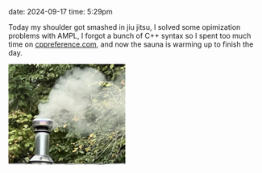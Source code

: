 date: 2024-09-17
time: 5:29pm

Today my shoulder got smashed in jiu jitsu, I solved some opimization problems with AMPL, I forgot a bunch of C++ syntax so I spent too much time on [cppreference.com](https://cppreference.com/), and now the sauna is warming up to finish the day. 
<style>
  .responsive-img {
    max-width: 80%;
    max-height: 200px;
  }
</style>

<img class="responsive-img" src="../static/images/smoke.JPG">
